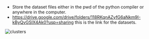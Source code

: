 - Store the dataset files either in the pwd of the python compiler or anywhere in the computer.
- https://drive.google.com/drive/folders/118RKqnAZyfG6aNkm9I-kByQvGSIX4Ak0?usp=sharing this is the link for the datasets.

![clusters](https://github.com/SudarshanaSRao/Python-and-its-applications-in-ML/assets/87690830/d05f5769-7fee-4388-9d3f-620bff12942e)

<!---
SudarshanaSRao/SudarshanaSRao is a ✨ special ✨ repository because its `README.md` (this file) appears on your GitHub profile.
You can click the Preview link to take a look at your changes.
--->



